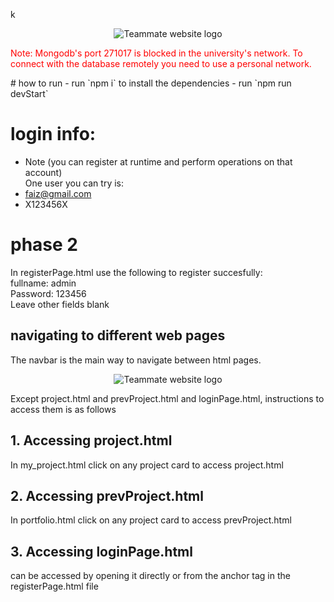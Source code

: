 k<p align="center">
  <img src="https://user-images.githubusercontent.com/71136270/229296385-d010c129-6556-4587-adeb-e783369c15bd.png" alt="Teammate website logo"/>
</p>
<p style="color:red;">Note: Mongodb's port 271017 is blocked in the university's network. To connect with the database remotely you need to use a personal network.</p>
# how to run
- run `npm i` to install the dependencies
- run `npm run devStart` 

# login info:
- Note (you can register at runtime and perform operations on that account)
<br>One user you can try is:
- faiz@gmail.com
- X123456X
# phase 2
In registerPage.html use the following to register succesfully: <br/>
fullname:  admin<br/>
Password: 123456<br/>
Leave other fields blank<br/>

## navigating to different web pages
The navbar is the main way to navigate between html pages.
<p align="center">
  <img src="https://user-images.githubusercontent.com/71136270/229302761-35d88035-f96d-4915-960d-ceeef4e3e05d.png" alt="Teammate website logo"/>
</p>
Except project.html and prevProject.html and loginPage.html, instructions to access them is as follows 

## 1. Accessing project.html
In my_project.html click on any project card to access project.html
## 2. Accessing prevProject.html 
In portfolio.html click on any project card to access prevProject.html
## 3. Accessing loginPage.html
can be accessed by opening it directly or from the anchor tag in the registerPage.html file
